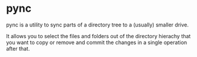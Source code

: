 pync
====

pync is a utility to sync parts of a directory tree to a (usually) smaller drive.

It allows you to select the files and folders out of the directory hierachy that you want to copy or remove and commit the changes in a single operation after that.
